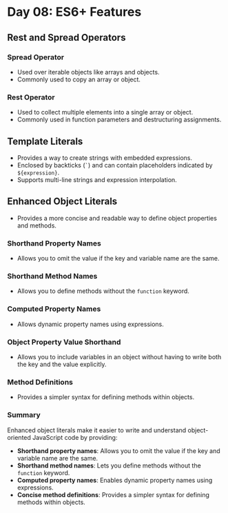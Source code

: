 # Day 08: ES6+ Features

## Rest and Spread Operators

### Spread Operator
- Used over iterable objects like arrays and objects.
- Commonly used to copy an array or object.

### Rest Operator
- Used to collect multiple elements into a single array or object.
- Commonly used in function parameters and destructuring assignments.

## Template Literals
- Provides a way to create strings with embedded expressions.
- Enclosed by backticks (`` ` ``) and can contain placeholders indicated by `${expression}`.
- Supports multi-line strings and expression interpolation.

## Enhanced Object Literals
- Provides a more concise and readable way to define object properties and methods.

### Shorthand Property Names
- Allows you to omit the value if the key and variable name are the same.

### Shorthand Method Names
- Allows you to define methods without the `function` keyword.

### Computed Property Names
- Allows dynamic property names using expressions.

### Object Property Value Shorthand
- Allows you to include variables in an object without having to write both the key and the value explicitly.

### Method Definitions
- Provides a simpler syntax for defining methods within objects.

### Summary
Enhanced object literals make it easier to write and understand object-oriented JavaScript code by providing:
- **Shorthand property names**: Allows you to omit the value if the key and variable name are the same.
- **Shorthand method names**: Lets you define methods without the `function` keyword.
- **Computed property names**: Enables dynamic property names using expressions.
- **Concise method definitions**: Provides a simpler syntax for defining methods within objects.
